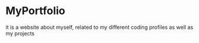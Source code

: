 # MyPortfolio
it is a website about myself, related to my different coding profiles as well as my projects
